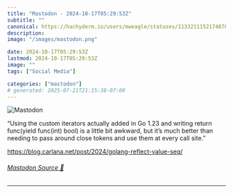 ```yaml
---
title: "Mastodon - 2024-10-17T05:29:53Z"
subtitle: ""
canonical: https://hachyderm.io/users/mweagle/statuses/113321115217487876
description:
image: "/images/mastodon.png"

date: 2024-10-17T05:29:53Z
lastmod: 2024-10-17T05:29:53Z
image: ""
tags: ["Social Media"]

categories: ["mastodon"]
# generated: 2025-07-21T21:15:38-07:00
---
```

![Mastodon](/images/mastodon.png)

<p>“Using the custom iterators actually added in Go 1.23 and writing return func(yield func(int) bool) is a little bit awkward, but it’s much better than needing to pass around close tokens and use them at every call site.”</p><p><a href="https://blog.carlana.net/post/2024/golang-reflect-value-seq/" target="_blank" rel="nofollow noopener noreferrer" translate="no"><span class="invisible">https://</span><span class="ellipsis">blog.carlana.net/post/2024/gol</span><span class="invisible">ang-reflect-value-seq/</span></a></p>


###### [Mastodon Source 🐘](https://hachyderm.io/@mweagle/113321115217487876)

___
